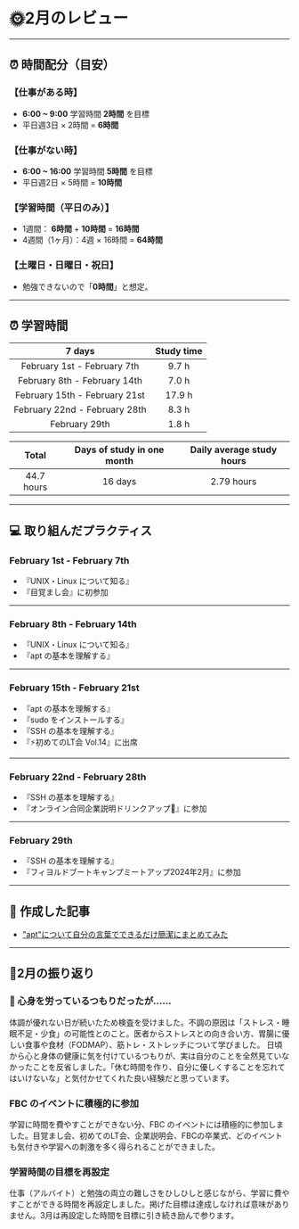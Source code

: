 # 🌞2月のレビュー
---

## ⏰ 時間配分（目安）
### 【仕事がある時】
- **6:00 ~ 9:00** 学習時間 **2時間** を目標
- 平日週3日 × 2時間 = **6時間**

### 【仕事がない時】
- **6:00 ~ 16:00** 学習時間 **5時間** を目標
- 平日週2日 × 5時間 = **10時間**

### 【学習時間（平日のみ）】
- 1週間： **6時間** + **10時間** = **16時間**
- 4週間（1ヶ月）：4週 × 16時間 = **64時間**

### 【土曜日・日曜日・祝日】
- 勉強できないので「**0時間**」と想定。

---

## ⏰ 学習時間
| 7 days | Study time |
| :---: | :---: |
| February 1st - February 7th | 9.7 h |
| February 8th - February 14th | 7.0 h |
| February 15th - February 21st | 17.9 h |
| February 22nd - February 28th | 8.3 h |
| February 29th | 1.8 h |

| Total | Days of study in one month | Daily average study hours |
| :---: | :---: | :---: |
| 44.7 hours | 16 days | 2.79 hours |
---


## 💻 取り組んだプラクティス
### February 1st - February 7th 
- 『UNIX・Linux について知る』
- 『目覚まし会』に初参加
---


### February 8th - February 14th
- 『UNIX・Linux について知る』
- 『apt の基本を理解する』 
---


### February 15th - February 21st
- 『apt の基本を理解する』
- 『sudo をインストールする』
- 『SSH の基本を理解する』
- 『⚡️初めてのLT会 Vol.14』に出席
---


### February 22nd - February 28th
- 『SSH の基本を理解する』
- 『オンライン合同企業説明ドリンクアップ🍺』に参加
---


### February 29th
- 『SSH の基本を理解する』
- 『フィヨルドブートキャンプミートアップ2024年2月』に参加
---


## 📰 作成した記事
- ["apt"について自分の言葉でできるだけ簡潔にまとめてみた](https://yswengineer.hatenablog.com/)
---


## 🕺2月の振り返り
### 🤢 心身を労っているつもりだったが......
体調が優れない日が続いたため検査を受けました。不調の原因は「ストレス・睡眠不足・少食」の可能性とのこと。医者からストレスとの向き合い方、胃腸に優しい食事や食材（FODMAP）、筋トレ・ストレッチについて学びました。
日頃から心と身体の健康に気を付けているつもりが、実は自分のことを全然見ていなかったことを反省しました。「休む時間を作り、自分に優しくすることを忘れてはいけないな」と気付かせてくれた良い経験だと思っています。

### FBC のイベントに積極的に参加
学習に時間を費やすことができない分、FBC のイベントには積極的に参加しました。目覚まし会、初めてのLT会、企業説明会、FBCの卒業式、どのイベントも気付きや学習への刺激を多く得られることができました。

### 学習時間の目標を再設定
仕事（アルバイト）と勉強の両立の難しさをひしひしと感じながら、学習に費やすことができる時間を再設定しました。掲げた目標は達成しなければ意味がありません。3月は再設定した時間を目標に引き続き励んで参ります。
